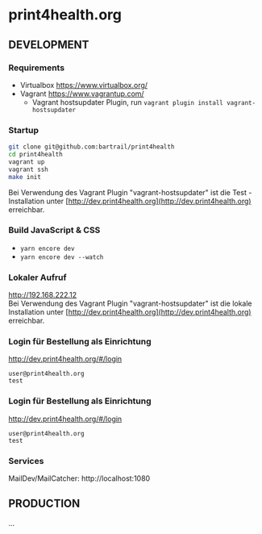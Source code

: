print4health.org
====================

DEVELOPMENT
-----------

### Requirements
- Virtualbox https://www.virtualbox.org/
- Vagrant https://www.vagrantup.com/
  - Vagrant hostsupdater Plugin, run `vagrant plugin install vagrant-hostsupdater`

### Startup

```bash
git clone git@github.com:bartrail/print4health
cd print4health
vagrant up
vagrant ssh
make init
```

Bei Verwendung des Vagrant Plugin "vagrant-hostsupdater" ist die Test - Installation unter [http://dev.print4health.org](http://dev.print4health.org) erreichbar.

### Build JavaScript & CSS
- ```yarn encore dev```
- ```yarn encore dev --watch```

### Lokaler Aufruf

http://192.168.222.12  
Bei Verwendung des Vagrant Plugin "vagrant-hostsupdater" ist die lokale Installation unter [http://dev.print4health.org](http://dev.print4health.org) erreichbar.

### Login für Bestellung als Einrichtung

http://dev.print4health.org/#/login

    user@print4health.org
    test

### Login für Bestellung als Einrichtung

http://dev.print4health.org/#/login

    user@print4health.org
    test

### Services

MailDev/MailCatcher: http://localhost:1080

PRODUCTION
----------
...

